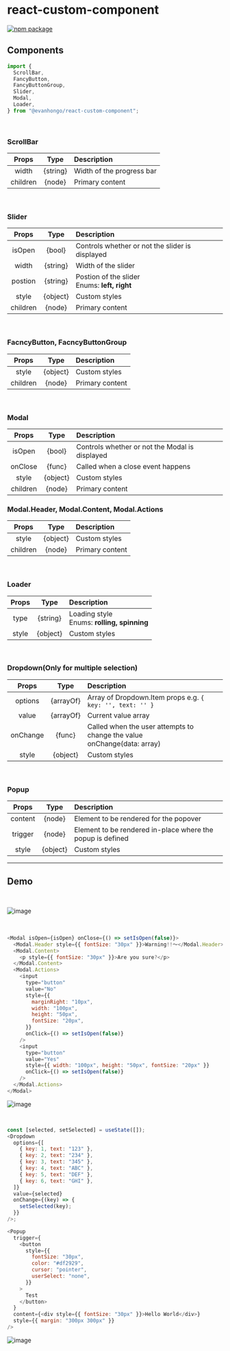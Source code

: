 # react-custom-component

[![npm package][npm-badge]][npm]

## Components

```js
import {
  ScrollBar,
  FancyButton,
  FancyButtonGroup,
  Slider,
  Modal,
  Loader,
} from "@evanhongo/react-custom-component";
```

<br />

### **ScrollBar**

|  Props   |   Type   | Description               |
| :------: | :------: | :------------------------ |
|  width   | {string} | Width of the progress bar |
| children |  {node}  | Primary content           |

<br />

### **Slider**

|  Props   |   Type   | Description                                        |
| :------: | :------: | :------------------------------------------------- |
|  isOpen  |  {bool}  | Controls whether or not the slider is displayed    |
|  width   | {string} | Width of the slider                                |
| postion  | {string} | Postion of the slider <br />Enums: **left, right** |
|  style   | {object} | Custom styles                                      |
| children |  {node}  | Primary content                                    |

<br />

### **FacncyButton, FacncyButtonGroup**

|  Props   |   Type   | Description     |
| :------: | :------: | :-------------- |
|  style   | {object} | Custom styles   |
| children |  {node}  | Primary content |

<br />

### **Modal**

|  Props   |   Type   | Description                                    |
| :------: | :------: | :--------------------------------------------- |
|  isOpen  |  {bool}  | Controls whether or not the Modal is displayed |
| onClose  |  {func}  | Called when a close event happens              |
|  style   | {object} | Custom styles                                  |
| children |  {node}  | Primary content                                |

### **Modal.Header, Modal.Content, Modal.Actions**

|  Props   |   Type   | Description     |
| :------: | :------: | :-------------- |
|  style   | {object} | Custom styles   |
| children |  {node}  | Primary content |

<br />

### **Loader**

| Props |   Type   | Description                                      |
| :---: | :------: | :----------------------------------------------- |
| type  | {string} | Loading style <br/> Enums: **rolling, spinning** |
| style | {object} | Custom styles                                    |

<br />

### **Dropdown**(Only for multiple selection)

|  Props   |   Type    | Description                                                                   |
| :------: | :-------: | :---------------------------------------------------------------------------- |
| options  | {arrayOf} | Array of Dropdown.Item props e.g. `{ key: '', text: '' }`                     |
|  value   | {arrayOf} | Current value array                                                           |
| onChange |  {func}   | Called when the user attempts to change the value <br/> onChange(data: array) |
|  style   | {object}  | Custom styles                                                                 |

<br />

### **Popup**

|  Props  |   Type   | Description                                                |
| :-----: | :------: | :--------------------------------------------------------- |
| content |  {node}  | Element to be rendered for the popover                     |
| trigger |  {node}  | Element to be rendered in-place where the popup is defined |
|  style  | {object} | Custom styles                                              |

---

## Demo

<br />

![image](./demo/gif/demo1.gif)
<br />
<br />
<br />

```js
<Modal isOpen={isOpen} onClose={() => setIsOpen(false)}>
  <Modal.Header style={{ fontSize: "30px" }}>Warning!!～</Modal.Header>
  <Modal.Content>
    <p style={{ fontSize: "30px" }}>Are you sure?</p>
  </Modal.Content>
  <Modal.Actions>
    <input
      type="button"
      value="No"
      style={{
        marginRight: "10px",
        width: "100px",
        height: "50px",
        fontSize: "20px",
      }}
      onClick={() => setIsOpen(false)}
    />
    <input
      type="button"
      value="Yes"
      style={{ width: "100px", height: "50px", fontSize: "20px" }}
      onClick={() => setIsOpen(false)}
    />
  </Modal.Actions>
</Modal>
```

![image](./demo/gif/demo2.gif)

<br />

```js
const [selected, setSelected] = useState([]);
<Dropdown
  options={[
    { key: 1, text: "123" },
    { key: 2, text: "234" },
    { key: 3, text: "345" },
    { key: 4, text: "ABC" },
    { key: 5, text: "DEF" },
    { key: 6, text: "GHI" },
  ]}
  value={selected}
  onChange={(key) => {
    setSelected(key);
  }}
/>;
```

```js
<Popup
  trigger={
    <button
      style={{
        fontSize: "30px",
        color: "#df2929",
        cursor: "pointer",
        userSelect: "none",
      }}
    >
      Test
    </button>
  }
  content={<div style={{ fontSize: "30px" }}>Hello World</div>}
  style={{ margin: "300px 300px" }}
/>
```

![image](./demo/gif/demo3.gif)

[npm-badge]: https://img.shields.io/npm/v/npm-package.png?style=flat-square
[npm]: https://www.npmjs.org/package/npm-package
